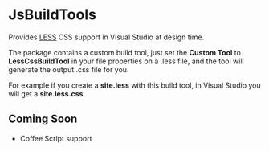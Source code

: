 # JsBuildTools

Provides [LESS](http://lesscss.org/) CSS support in Visual Studio at design time.  

The package contains a custom build tool, just set the **Custom Tool** to **LessCssBuildTool** in your file properties on a .less file, and the tool will generate the output .css file for you.

For example if you create a **site.less** with this build tool, in Visual Studio you will get a **site.less.css**.

## Coming Soon

* Coffee Script support